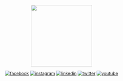 <div align="center">
  <img src='https://jallesmachado.blob.core.windows.net/intranet/JALLES_Logotipo_RGB_Creme.png' width='200'>

  [![facebook](https://img.shields.io/badge/Facebook-1877F2?style=for-the-badge&logo=facebook&logoColor=white)](https://www.facebook.com/jallesmachado)
  [![instagram](https://img.shields.io/badge/Instagram-E4405F?style=for-the-badge&logo=instagram&logoColor=white)](https://instagram.com/jallesmachado)
  [![linkedin](https://img.shields.io/badge/LinkedIn-0077B5?style=for-the-badge&logo=linkedin&logoColor=white)](https://www.linkedin.com/company/jallesmachado)
  [![twitter](https://img.shields.io/badge/Twitter-1DA1F2?style=for-the-badge&logo=twitter&logoColor=white)](https://twitter.com/jallesmachado)
  [![youtube](https://img.shields.io/badge/YouTube-FF0000?style=for-the-badge&logo=youtube&logoColor=white)](https://youtube.com/jallesmachadocanal)
</div>
